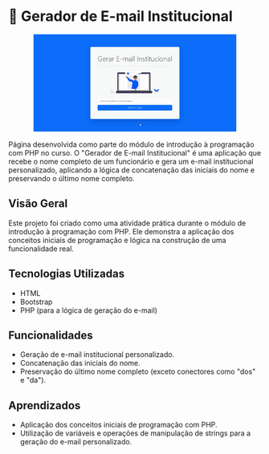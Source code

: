 # 📧 Gerador de E-mail Institucional

<div align="center">
  <img width="80%" src="https://github.com/camilafbc/curso-tecnico-desenvolvimento-de-sistemas-senac/blob/main/web-php-gerador-email-institucional/to-readme.gif?raw=true">
</div>

Página desenvolvida como parte do módulo de introdução à programação com PHP no curso. O "Gerador de E-mail Institucional" é uma aplicação que recebe o nome completo de um funcionário e gera um e-mail institucional personalizado, aplicando a lógica de concatenação das iniciais do nome e preservando o último nome completo.

## Visão Geral

Este projeto foi criado como uma atividade prática durante o módulo de introdução à programação com PHP. Ele demonstra a aplicação dos conceitos iniciais de programação e lógica na construção de uma funcionalidade real.

## Tecnologias Utilizadas

- HTML
- Bootstrap
- PHP (para a lógica de geração do e-mail)
  
## Funcionalidades

- Geração de e-mail institucional personalizado.
- Concatenação das iniciais do nome.
- Preservação do último nome completo (exceto conectores como "dos" e "da").

## Aprendizados

- Aplicação dos conceitos iniciais de programação com PHP.
- Utilização de variáveis e operações de manipulação de strings para a geração do e-mail personalizado.
